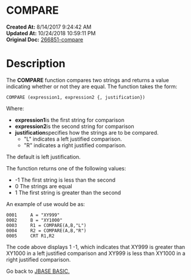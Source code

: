 # COMPARE

**Created At:** 8/14/2017 9:24:42 AM  
**Updated At:** 10/24/2018 10:59:11 PM  
**Original Doc:** [266851-compare](https://docs.jbase.com/36868-jbase-basic/266851-compare)  


# Description

The **COMPARE** function compares two strings and returns a value indicating whether or not they are equal. The function takes the form:

```
COMPARE (expression1, expression2 {, justification})
```

Where:

- **expression1**is the first string for comparison
- **expression2**is the second string for comparison
- **justification**specifies how the strings are to be compared. 
    - "L" indicates a left justified comparison.
    - "R" indicates a right justified comparison.


The default is left justification.

The function returns one of the following values:

- -1 The first string is less than the second
- 0 The strings are equal
- 1 The first string is greater than the second




An example of use would be as:

```
0001     A = "XY999"
0002     B = "XY1000"
0003     R1 = COMPARE(A,B,"L")
0004     R2 = COMPARE(A,B,"R")
0005     CRT R1,R2
```

The code above displays 1 -1, which indicates that XY999 is greater than XY1000 in a left justified comparison and XY999 is less than XY1000 in a right justified comparison.

Go back to [JBASE BASIC.](./../jbase-basic-programmers-reference-guide)


